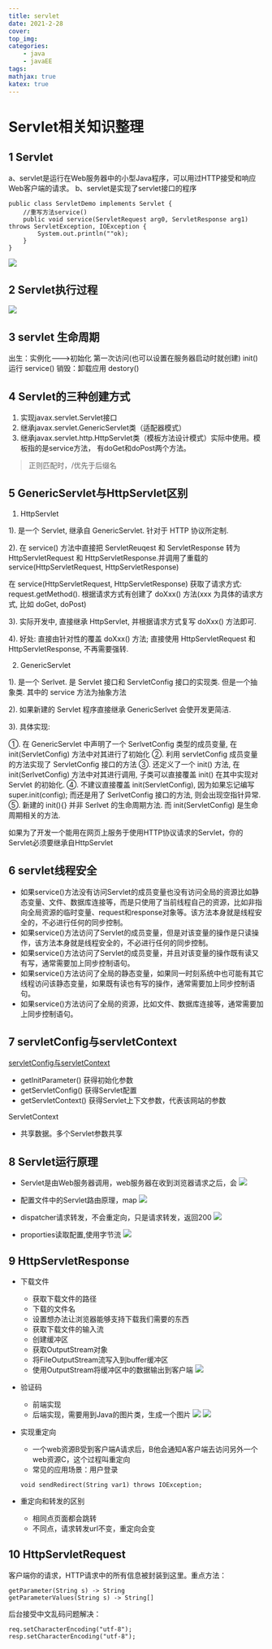 ```yaml
---
title: servlet
date: 2021-2-28
cover:
top_img:
categories: 
    - java
    - javaEE
tags: 
mathjax: true
katex: true
---
```

# Servlet相关知识整理

## 1 Servlet

a、servlet是运行在Web服务器中的小型Java程序，可以用过HTTP接受和响应Web客户端的请求。
b、servlet是实现了servlet接口的程序

```
public class ServletDemo implements Servlet {
    //重写方法service() 
    public void service(ServletRequest arg0, ServletResponse arg1) throws ServletException, IOException {
        System.out.println(""ok);
    }
}
```

![](http://note.youdao.com/yws/public/resource/5cf00375bd027272dff28d8755142c56/xmlnote/76CADB309CDC4214AED6EF8BF01356BE/5494)

## 2 Servlet执行过程

![](http://note.youdao.com/yws/public/resource/5cf00375bd027272dff28d8755142c56/xmlnote/4272F4CE99DB46899EF70523FFFB6BC4/5501)

## 3 servlet 生命周期

出生：实例化--->初始化 第一次访问(也可以设置在服务器启动时就创建)  init()
运行 service()
销毁：卸载应用 destory()

## 4 Servlet的三种创建方式

1. 实现javax.servlet.Servlet接口
2. 继承javax.servlet.GenericServlet类（适配器模式）
3. 继承javax.servlet.http.HttpServlet类（模板方法设计模式）实际中使用。模板指的是service方法，
有doGet和doPost两个方法。

> 正则匹配时，/优先于后缀名

## 5 GenericServlet与HttpServlet区别

1. HttpServlet

1). 是一个 Servlet, 继承自 GenericServlet. 针对于 HTTP 协议所定制.

2). 在 service() 方法中直接把 ServletReuqest 和 ServletResponse 转为 HttpServletRequest 和 HttpServletResponse.并调用了重载的 service(HttpServletRequest, HttpServletResponse)

在 service(HttpServletRequest, HttpServletResponse) 获取了请求方式: request.getMethod(). 根据请求方式有创建了
doXxx() 方法(xxx 为具体的请求方式, 比如 doGet, doPost)

3). 实际开发中, 直接继承 HttpServlet, 并根据请求方式复写 doXxx() 方法即可.

4). 好处: 直接由针对性的覆盖 doXxx() 方法; 直接使用 HttpServletRequest 和 HttpServletResponse, 不再需要强转.

2. GenericServlet

1). 是一个 Serlvet. 是 Servlet 接口和 ServletConfig 接口的实现类. 但是一个抽象类. 其中的 service 方法为抽象方法

2). 如果新建的 Servlet 程序直接继承 GenericSerlvet 会使开发更简洁.

3). 具体实现:

①. 在 GenericServlet 中声明了一个 SerlvetConfig 类型的成员变量, 在 init(ServletConfig) 方法中对其进行了初始化 
②. 利用 servletConfig 成员变量的方法实现了 ServletConfig 接口的方法
③. 还定义了一个 init() 方法, 在 init(SerlvetConfig) 方法中对其进行调用, 子类可以直接覆盖 init() 在其中实现对 Servlet 的初始化. 
④. 不建议直接覆盖 init(ServletConfig), 因为如果忘记编写 super.init(config); 而还是用了 SerlvetConfig 接口的方法,
则会出现空指针异常. 
⑤. 新建的 init(){} 并非 Serlvet 的生命周期方法. 而 init(ServletConfig) 是生命周期相关的方法.

如果为了开发一个能用在网页上服务于使用HTTP协议请求的Servlet，你的Servlet必须要继承自HttpServlet


## 6 servlet线程安全

- 如果service()方法没有访问Servlet的成员变量也没有访问全局的资源比如静态变量、文件、数据库连接等，而是只使用了当前线程自己的资源，比如非指向全局资源的临时变量、request和response对象等。该方法本身就是线程安全的，不必进行任何的同步控制。
- 如果service()方法访问了Servlet的成员变量，但是对该变量的操作是只读操作，该方法本身就是线程安全的，不必进行任何的同步控制。
- 如果service()方法访问了Servlet的成员变量，并且对该变量的操作既有读又有写，通常需要加上同步控制语句。
- 如果service()方法访问了全局的静态变量，如果同一时刻系统中也可能有其它线程访问该静态变量，如果既有读也有写的操作，通常需要加上同步控制语句。
- 如果service()方法访问了全局的资源，比如文件、数据库连接等，通常需要加上同步控制语句。


## 7 servletConfig与servletContext

[servletConfig与servletContext](https://blog.csdn.net/durenniu/article/details/81066817)

- getInitParameter() 获得初始化参数
- getServletConfig() 获得Servlet配置
- getServletContext() 获得Servlet上下文参数，代表该网站的参数

ServletContext
- 共享数据。多个Servlet参数共享


## 8 Servlet运行原理

- Servlet是由Web服务器调用，web服务器在收到浏览器请求之后，会
![](http://note.youdao.com/yws/public/resource/bca95011244292ba9b4a461a47885868/xmlnote/95A117DD816C4244B15DD63A7D23183A/6877)
 
- 配置文件中的Servlet路由原理，map
![](http://note.youdao.com/yws/public/resource/bca95011244292ba9b4a461a47885868/xmlnote/ADFEDD871BD34BE597A0CDD331DCBDC8/6893)

- dispatcher请求转发，不会重定向，只是请求转发，返回200
![](http://note.youdao.com/yws/public/resource/bca95011244292ba9b4a461a47885868/xmlnote/5445ED917B4546A095E4330B980B0D3A/6897)

- proporties读取配置,使用字节流
![](http://note.youdao.com/yws/public/resource/bca95011244292ba9b4a461a47885868/xmlnote/E7F383D83E5C470095100B84ACBF8085/6908)

## 9 HttpServletResponse

- 下载文件
    + 获取下载文件的路径
    + 下载的文件名
    + 设置想办法让浏览器能够支持下载我们需要的东西
    + 获取下载文件的输入流
    + 创建缓冲区
    + 获取OutputStream对象
    + 将FileOutputStream流写入到buffer缓冲区
    + 使用OutputStream将缓冲区中的数据输出到客户端
![](http://note.youdao.com/yws/public/resource/bca95011244292ba9b4a461a47885868/xmlnote/AF712385EE70496C830E01E1A1D6FF45/6936)

- 验证码
    + 前端实现
    + 后端实现，需要用到Java的图片类，生成一个图片
![](http://note.youdao.com/yws/public/resource/bca95011244292ba9b4a461a47885868/xmlnote/2018038E3B4D4756B8CF8BFD5CE09A89/6948)
![](http://note.youdao.com/yws/public/resource/bca95011244292ba9b4a461a47885868/xmlnote/0CADECC58A254D6E992D2F6585390CE5/6950)

- 实现重定向
    + 一个web资源B受到客户端A请求后，B他会通知A客户端去访问另外一个web资源C，这个过程叫重定向
    + 常见的应用场景：用户登录
    ```
    void sendRedirect(String var1) throws IOException;
    ```
- 重定向和转发的区别
    + 相同点页面都会跳转
    + 不同点，请求转发url不变，重定向会变

## 10 HttpServletRequest

客户端你的请求，HTTP请求中的所有信息被封装到这里。重点方法：
```
getParameter(String s) -> String
getParameterValues(String s) -> String[]
```

后台接受中文乱码问题解决：
```
req.setCharacterEncoding("utf-8");
resp.setCharacterEncoding("utf-8");
```
